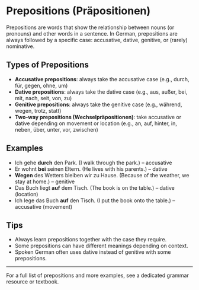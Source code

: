 # Prepositions (Präpositionen)

Prepositions are words that show the relationship between nouns (or pronouns) and other words in a sentence. In German, prepositions are always followed by a specific case: accusative, dative, genitive, or (rarely) nominative.

## Types of Prepositions

- **Accusative prepositions**: always take the accusative case (e.g., durch, für, gegen, ohne, um)
- **Dative prepositions**: always take the dative case (e.g., aus, außer, bei, mit, nach, seit, von, zu)
- **Genitive prepositions**: always take the genitive case (e.g., während, wegen, trotz, statt)
- **Two-way prepositions (Wechselpräpositionen)**: take accusative or dative depending on movement or location (e.g., an, auf, hinter, in, neben, über, unter, vor, zwischen)

## Examples

- Ich gehe **durch** den Park. (I walk through the park.) – accusative
- Er wohnt **bei** seinen Eltern. (He lives with his parents.) – dative
- **Wegen** des Wetters bleiben wir zu Hause. (Because of the weather, we stay at home.) – genitive
- Das Buch liegt **auf** dem Tisch. (The book is on the table.) – dative (location)
- Ich lege das Buch **auf** den Tisch. (I put the book onto the table.) – accusative (movement)

## Tips

- Always learn prepositions together with the case they require.
- Some prepositions can have different meanings depending on context.
- Spoken German often uses dative instead of genitive with some prepositions.

---

For a full list of prepositions and more examples, see a dedicated grammar resource or textbook.

